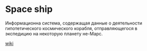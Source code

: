 # Space ship

Информационна система, содержащая данные о деятельности гипотетического космического корабля, отправляющегося в экспедицию на некоторую планету не-Марс.

[wiki][]

[wiki]:https://github.com/ostaninanastya/space_ship/wiki